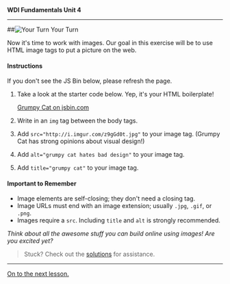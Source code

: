 **WDI Fundamentals Unit 4**

---

##![Your Turn](../assets/exercise.png) Your Turn


Now it's time to work with images. Our goal in this exercise will be to use HTML image tags to put a picture on the web.

#### Instructions
If you don't see the JS Bin below, please refresh the page.

1. Take a look at the starter code below. Yep, it's your HTML boilerplate!

	<a class="jsbin-embed" href="http://jsbin.com/wuxajaw/embed?html,output">Grumpy Cat on jsbin.com</a><script src="http://static.jsbin.com/js/embed.min.js?3.40.3"></script>

2. Write in an `img` tag between the body tags.

3. Add `src="http://i.imgur.com/z9gGd0t.jpg"` to your image tag. (Grumpy Cat has strong opinions about visual design!)

4. Add `alt="grumpy cat hates bad design"` to your image tag.

5. Add `title="grumpy cat"` to your image tag.


#### Important to Remember

* Image elements are self-closing; they don't need a closing tag.
* Image URLs must end with an image extension; usually `.jpg`, `.gif`, or `.png`.
* Images require a `src`. Including `title` and `alt` is strongly recommended.

*Think about all the awesome stuff you can build online using images! Are you excited yet?*

> Stuck? Check out the [solutions](../exercise-solutions.md#working-with-images) for assistance.

---

[On to the next lesson.](choosing-the-right-markup.md)